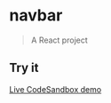 # navbar

> A React project

## Try it

[Live CodeSandbox demo](https://codesandbox.io/s/github/adriancarriger/frosted-glass/tree/master/demos/react/navbar)

